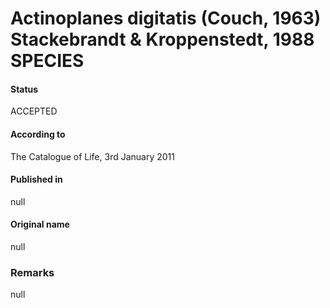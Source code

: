 # Actinoplanes digitatis (Couch, 1963) Stackebrandt & Kroppenstedt, 1988 SPECIES

#### Status
ACCEPTED

#### According to
The Catalogue of Life, 3rd January 2011

#### Published in
null

#### Original name
null

### Remarks
null